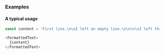 ### Examples

#### A typical usage
```js
const content = 'First line.\n\nI left an empty line.\n\n\n\nI left three empty lines.\nThis line comes after a single "\\n"\n\nhttps://google.com';

<FormattedText>
  {content}
</FormattedText>
```
